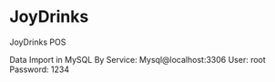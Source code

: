 # JoyDrinks
JoyDrinks POS

Data Import in MySQL
By 
Service: Mysql@localhost:3306
User: root
Password: 1234